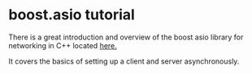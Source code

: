 # boost.asio tutorial

There is a great introduction and overview of the boost asio library for networking
in C++ located [here.](https://www.boost.org/doc/libs/1_66_0/doc/html/boost_asio/tutorial/tuttimer1.html)

It covers the basics of setting up a client and server asynchronously.
